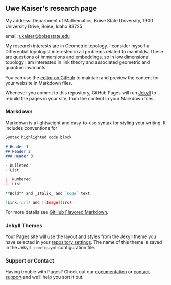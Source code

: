 ## Uwe Kaiser's research page

My address: Department of Mathematics, Boise State University, 1900 University Drive, Boise, Idaho 83725

email: ukaiser@boisestate.edu

My research interests are in Geometric topology. I consider myself a Differential topologist interested in all problems related to manifolds. These are questions of immersions and embeddings, so in low dimensional topology I am interested in link theory and associated geometric and quantum invariants. 



You can use the [editor on GitHub](https://github.com/ukaiser-boisestate/ukaiser.github.io/edit/gh-pages/index.md) to maintain and preview the content for your website in Markdown files.

Whenever you commit to this repository, GitHub Pages will run [Jekyll](https://jekyllrb.com/) to rebuild the pages in your site, from the content in your Markdown files.

### Markdown

Markdown is a lightweight and easy-to-use syntax for styling your writing. It includes conventions for

```markdown
Syntax highlighted code block

# Header 1
## Header 2
### Header 3

- Bulleted
- List

1. Numbered
2. List

**Bold** and _Italic_ and `Code` text

[Link](url) and ![Image](src)
```

For more details see [GitHub Flavored Markdown](https://guides.github.com/features/mastering-markdown/).

### Jekyll Themes

Your Pages site will use the layout and styles from the Jekyll theme you have selected in your [repository settings](https://github.com/ukaiser-boisestate/ukaiser.github.io/settings/pages). The name of this theme is saved in the Jekyll `_config.yml` configuration file.

### Support or Contact

Having trouble with Pages? Check out our [documentation](https://docs.github.com/categories/github-pages-basics/) or [contact support](https://support.github.com/contact) and we’ll help you sort it out.
